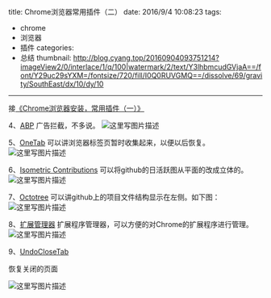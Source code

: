 title: Chrome浏览器常用插件（二）
date: 2016/9/4 10:08:23
tags:
- chrome
- 浏览器
- 插件
categories:
- 总结
thumbnail: http://blog.cyang.top/20160904093751214?imageView2/0/interlace/1/q/100|watermark/2/text/Y3lhbmcudGVjaA==/font/Y29uc29sYXM=/fontsize/720/fill/I0Q0RUVGMQ==/dissolve/69/gravity/SouthEast/dx/10/dy/10
---


接[《Chrome浏览器安装，常用插件（一）》](http://cyang.tech/2016/08/27/Chrome%E6%B5%8F%E8%A7%88%E5%99%A8%E5%AE%89%E8%A3%85%EF%BC%8C%E5%B8%B8%E7%94%A8%E6%8F%92%E4%BB%B6%EF%BC%88%E4%B8%80%EF%BC%89/)

<!-- more -->
4、[ABP](https://chrome.google.com/webstore/detail/adblock-plus/cfhdojbkjhnklbpkdaibdccddilifddb)
广告拦截，不多说。
![这里写图片描述](http://blog.cyang.top/20160904093751214?imageView2/0/interlace/1/q/100|watermark/2/text/Y3lhbmcudGVjaA==/font/Y29uc29sYXM=/fontsize/720/fill/I0Q0RUVGMQ==/dissolve/69/gravity/SouthEast/dx/10/dy/10)

5、[OneTab](https://chrome.google.com/webstore/detail/onetab/chphlpgkkbolifaimnlloiipkdnihall)
可以讲浏览器标签页暂时收集起来，以便以后恢复。
![这里写图片描述](http://blog.cyang.top/20160904095316821?imageView2/0/interlace/1/q/100|watermark/2/text/Y3lhbmcudGVjaA==/font/Y29uc29sYXM=/fontsize/720/fill/I0Q0RUVGMQ==/dissolve/69/gravity/SouthEast/dx/10/dy/10)

6、[Isometric Contributions](https://chrome.google.com/webstore/detail/isometric-contributions/mjoedlfflcchnleknnceiplgaeoegien)
可以将github的日活跃图从平面的改成立体的。
![这里写图片描述](http://blog.cyang.top/20160904095830532?imageView2/0/interlace/1/q/100|watermark/2/text/Y3lhbmcudGVjaA==/font/Y29uc29sYXM=/fontsize/720/fill/I0Q0RUVGMQ==/dissolve/69/gravity/SouthEast/dx/10/dy/10)

7、[Octotree](https://chrome.google.com/webstore/detail/octotree/bkhaagjahfmjljalopjnoealnfndnagc)
可以讲github上的项目文件结构显示在左侧。如下图：
![这里写图片描述](http://blog.cyang.top/20160904100214554?imageView2/0/interlace/1/q/100|watermark/2/text/Y3lhbmcudGVjaA==/font/Y29uc29sYXM=/fontsize/720/fill/I0Q0RUVGMQ==/dissolve/69/gravity/SouthEast/dx/10/dy/10)

8、[扩展管理器](https://chrome.google.com/webstore/detail/%E6%89%A9%E5%B1%95%E7%AE%A1%E7%90%86%E5%99%A8/gjldcdngmdknpinoemndlidpcabkggco)
扩展程序管理器，可以方便的对Chrome的扩展程序进行管理。
![这里写图片描述](http://blog.cyang.top/20160904100427120?imageView2/0/interlace/1/q/100|watermark/2/text/Y3lhbmcudGVjaA==/font/Y29uc29sYXM=/fontsize/720/fill/I0Q0RUVGMQ==/dissolve/69/gravity/SouthEast/dx/10/dy/10)

9、[UndoCloseTab](https://chrome.google.com/webstore/detail/undoclosetab/agoafanmgjplfjeiabopkembipjbpnac)

恢复关闭的页面

![这里写图片描述](http://blog.cyang.top/20160904100601678?imageView2/0/interlace/1/q/100|watermark/2/text/Y3lhbmcudGVjaA==/font/Y29uc29sYXM=/fontsize/720/fill/I0Q0RUVGMQ==/dissolve/69/gravity/SouthEast/dx/10/dy/10)
